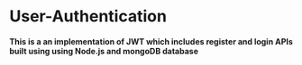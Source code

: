 # User-Authentication

#### This is a an implementation of JWT which includes register and login APIs built using using Node.js and  mongoDB database
